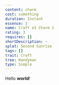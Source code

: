 ```yaml
---
content: charm
cost: something
duration: Instant
essence: 3
name: Craft e3 Charm 1
rating: 3
requires: []
shortDescription: ~
splat: Second Sunrise
tags: []
trait: Craft
tree: Handyman
type: Simple
---
```


Hello **world**!
